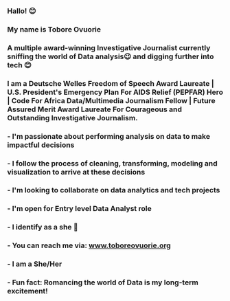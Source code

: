 ###  Hallo! 😊 ###
###  My name is **Tobore Ovuorie** ###
###  A multiple award-winning Investigative Journalist currently sniffing the world of Data analysis😉 and digging further into tech 😊 ###
###  I am a Deutsche Welles Freedom of Speech Award Laureate  |  U.S. President's Emergency Plan For AIDS Relief (PEPFAR) Hero | Code For Africa Data/Multimedia Journalism Fellow | Future Assured Merit Award Laureate For Courageous and Outstanding Investigative Journalism. ###
### - I'm passionate about performing analysis on data to make impactful decisions ###
### - I follow the process of cleaning, transforming, modeling and visualization to arrive at these decisions ###
### - I'm looking to collaborate on data analytics and tech projects ###
### - I'm open for Entry level Data Analyst role ###
### - I identify as a she 👩 ###
### - You can reach me via: www.toboreovuorie.org ###
### - I am a She/Her ###
### - Fun fact: Romancing the world of Data is my long-term excitement! ###
<!---
ToboreOvuorie/ToboreOvuorie is a ✨ special ✨ repository because its `README.md` (this file) appears on your GitHub profile.
You can click the Preview link to take a look at your changes.
--->
